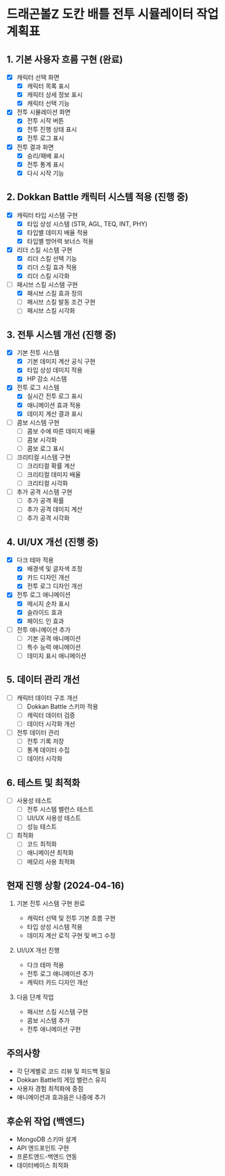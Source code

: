 # 드래곤볼Z 도칸 배틀 전투 시뮬레이터 작업 계획표

## 1. 기본 사용자 흐름 구현 (완료)
- [x] 캐릭터 선택 화면
  - [x] 캐릭터 목록 표시
  - [x] 캐릭터 상세 정보 표시
  - [x] 캐릭터 선택 기능
- [x] 전투 시뮬레이션 화면
  - [x] 전투 시작 버튼
  - [x] 전투 진행 상태 표시
  - [x] 전투 로그 표시
- [x] 전투 결과 화면
  - [x] 승리/패배 표시
  - [x] 전투 통계 표시
  - [x] 다시 시작 기능

## 2. Dokkan Battle 캐릭터 시스템 적용 (진행 중)
- [x] 캐릭터 타입 시스템 구현
  - [x] 타입 상성 시스템 (STR, AGL, TEQ, INT, PHY)
  - [x] 타입별 데미지 배율 적용
  - [x] 타입별 방어력 보너스 적용
- [x] 리더 스킬 시스템 구현
  - [x] 리더 스킬 선택 기능
  - [x] 리더 스킬 효과 적용
  - [x] 리더 스킬 시각화
- [ ] 패시브 스킬 시스템 구현
  - [x] 패시브 스킬 효과 정의
  - [ ] 패시브 스킬 발동 조건 구현
  - [ ] 패시브 스킬 시각화

## 3. 전투 시스템 개선 (진행 중)
- [x] 기본 전투 시스템
  - [x] 기본 데미지 계산 공식 구현
  - [x] 타입 상성 데미지 적용
  - [x] HP 감소 시스템
- [x] 전투 로그 시스템
  - [x] 실시간 전투 로그 표시
  - [x] 애니메이션 효과 적용
  - [x] 데미지 계산 결과 표시
- [ ] 콤보 시스템 구현
  - [ ] 콤보 수에 따른 데미지 배율
  - [ ] 콤보 시각화
  - [ ] 콤보 로그 표시
- [ ] 크리티컬 시스템 구현
  - [ ] 크리티컬 확률 계산
  - [ ] 크리티컬 데미지 배율
  - [ ] 크리티컬 시각화
- [ ] 추가 공격 시스템 구현
  - [ ] 추가 공격 확률
  - [ ] 추가 공격 데미지 계산
  - [ ] 추가 공격 시각화

## 4. UI/UX 개선 (진행 중)
- [x] 다크 테마 적용
  - [x] 배경색 및 글자색 조정
  - [x] 카드 디자인 개선
  - [x] 전투 로그 디자인 개선
- [x] 전투 로그 애니메이션
  - [x] 메시지 순차 표시
  - [x] 슬라이드 효과
  - [x] 페이드 인 효과
- [ ] 전투 애니메이션 추가
  - [ ] 기본 공격 애니메이션
  - [ ] 특수 능력 애니메이션
  - [ ] 데미지 표시 애니메이션

## 5. 데이터 관리 개선
- [ ] 캐릭터 데이터 구조 개선
  - [ ] Dokkan Battle 스키마 적용
  - [ ] 캐릭터 데이터 검증
  - [ ] 데이터 시각화 개선
- [ ] 전투 데이터 관리
  - [ ] 전투 기록 저장
  - [ ] 통계 데이터 수집
  - [ ] 데이터 시각화

## 6. 테스트 및 최적화
- [ ] 사용성 테스트
  - [ ] 전투 시스템 밸런스 테스트
  - [ ] UI/UX 사용성 테스트
  - [ ] 성능 테스트
- [ ] 최적화
  - [ ] 코드 최적화
  - [ ] 애니메이션 최적화
  - [ ] 메모리 사용 최적화

## 현재 진행 상황 (2024-04-16)
1. 기본 전투 시스템 구현 완료
   - 캐릭터 선택 및 전투 기본 흐름 구현
   - 타입 상성 시스템 적용
   - 데미지 계산 로직 구현 및 버그 수정

2. UI/UX 개선 진행
   - 다크 테마 적용
   - 전투 로그 애니메이션 추가
   - 캐릭터 카드 디자인 개선

3. 다음 단계 작업
   - 패시브 스킬 시스템 구현
   - 콤보 시스템 추가
   - 전투 애니메이션 구현

## 주의사항
- 각 단계별로 코드 리뷰 및 피드백 필요
- Dokkan Battle의 게임 밸런스 유지
- 사용자 경험 최적화에 중점
- 애니메이션과 효과음은 나중에 추가

## 후순위 작업 (백엔드)
- MongoDB 스키마 설계
- API 엔드포인트 구현
- 프론트엔드-백엔드 연동
- 데이터베이스 최적화 